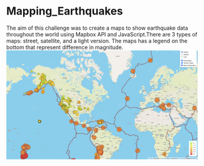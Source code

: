 # Mapping_Earthquakes

The aim of this challenge  was to create a maps to show earthquake data throughout the world using Mapbox API and JavaScript.There are 3 types of maps: street, satellite, and a light version. The maps has a legend on the bottom that represent difference in magnitude.
![alt text](https://github.com/valeria100719/mapping_Earthquake/blob/main/pics/1.png?raw=true)

